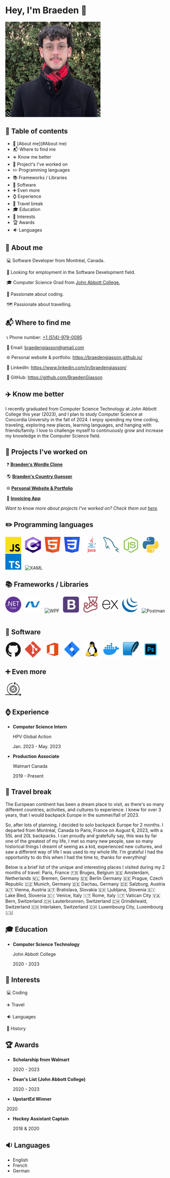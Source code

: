 # Hey, I'm Braeden :wave:

<img src="https://github.com/BraedenGiasson/braedengiasson.github.io/blob/main/src/assets/jpeg/profilePic.JPEG" alt="my profile pic" width="300" height="300" />

## :bookmark_tabs: Table of contents

- :maple_leaf: [About me](#About me)
- :mailbox_with_mail: Where to find me
- :airplane: Know me better
- :dart: Project's I've worked on
- :pencil2: Programming languages
- :books: Frameworks / Libraries
- :iphone: Software
- :heavy_plus_sign: Even more
- :watch: Experience
- :european_castle: Travel break
- :mortar_board: Education
- :thought_balloon: Interests
- :trophy: Awards
- :sound: Languages

## :maple_leaf: About me

​	:computer: Software Developer from Montréal, Canada.

​	:briefcase: Looking for employment in the Software Development field.

​	:mortar_board: Computer Science Grad from [John Abbott College.](https://johnabbott.qc.ca/career-programs/computer-science-technology/)

​	:open_file_folder: Passionate about coding.

​	:world_map: Passionate about travelling.

## :mailbox_with_mail: Where to find me

​	:telephone_receiver: Phone number: [+1 (514)-979-0095](tel:514-979-0095)	

​	:e-mail: Email: [braedengiasson@gmail.com](mailto:braedengiasson@gmail.com)

​	:globe_with_meridians: Personal website & portfolio: https://braedengiasson.github.io/

​	:link: LinkedIn: https://www.linkedin.com/in/braedengiasson/

​	:link: GitHub: https://github.com/BraedenGiasson

## :airplane: Know me better

I recently graduated from Computer Science Technology at John Abbott College this year (2023), and I plan to study Computer Science at Concordia University in the fall of 2024. I enjoy spending my time coding, traveling, exploring new places, learning languages, and hanging with friends/family. I love to challenge myself to continuously grow and increase my knowledge in the Computer Science field.

## :dart: Projects I've worked on

​	:question: **[Braeden's Wordle Clone](https://github.com/BraedenGiasson/CreativeWordleClone)**	

​	:earth_americas: **[Braeden's Country Guesser](https://github.com/BraedenGiasson/BraedensCountryGuesser.github.io)**

​	:globe_with_meridians: **[Personal Website & Portfolio](https://github.com/BraedenGiasson/braedengiasson.github.io)**

​	:page_facing_up: **[Invoicing App](https://github.com/BraedenGiasson/AppDev2/tree/main/Invoice%20App)**

*Want to know more about projects I've worked on? Check them out [here](https://braedengiasson.github.io/#projects).*

## :pencil2: Programming languages

<div>
        <img src="https://github.com/BraedenGiasson/braedengiasson.github.io/blob/main/src/assets/svg/skills/javascript.svg" alt="JavaScript" title="JavaScript" width="50px" height="50px">
        &nbsp;
        <img src="https://github.com/BraedenGiasson/braedengiasson.github.io/blob/main/src/assets/svg/skills/csharp.svg" alt="C# logo" title="C#" width="50px" height="50px">
        &nbsp;
        <img src="https://github.com/BraedenGiasson/braedengiasson.github.io/blob/main/src/assets/svg/skills/html.svg" alt="HTML" title="HTML" width="50px" height="50px">
        &nbsp;
        <img src="https://github.com/BraedenGiasson/braedengiasson.github.io/blob/main/src/assets/svg/skills/css.svg" alt="CSS" title="CSS" width="50px" height="50px">
        &nbsp;
        <img src="https://github.com/devicons/devicon/blob/master/icons/java/java-original-wordmark.svg" alt="Java" title="Java" width="50px" height="50px">
        &nbsp;
        <img src="https://github.com/BraedenGiasson/braedengiasson.github.io/blob/main/src/assets/svg/skills/mysql.svg" alt="MySQL" title="Java" width="50px" height="50px">
        &nbsp;
        <img src="https://github.com/BraedenGiasson/braedengiasson.github.io/blob/main/src/assets/svg/skills/nodejs.svg" alt="Node.js" title="Node.js" width="50px" height="50px">
        &nbsp;
        <img src="https://github.com/BraedenGiasson/braedengiasson.github.io/blob/main/src/assets/svg/skills/python.svg" alt="Python" title="Python" width="50px" height="50px">
        &nbsp;
        <img src="https://github.com/BraedenGiasson/braedengiasson.github.io/blob/main/src/assets/svg/skills/typescript.svg" alt="TypeScript" title="TypeScript" width="50px" height="50px">
        &nbsp;
        <img src="https://user-images.githubusercontent.com/16964652/66596008-f4e3ed80-eb50-11e9-9a8a-3e9a5adf4d7c.png" alt="XAML" title="XAML" width="50px" height="50px">
        &nbsp;
    </div>

## :books: Frameworks / Libraries

 <div>
        <img src="https://github.com/devicons/devicon/blob/master/icons/dotnetcore/dotnetcore-original.svg" alt=".NET Core" title=".NET Core" width="50px" height="50px">
        &nbsp;
        <img src="https://github.com/BraedenGiasson/braedengiasson.github.io/blob/main/src/assets/svg/skills/aspdotnet.svg" alt="ASP.NET" title="ASP.NET" width="50px" height="50px">
        &nbsp;
        <img src="https://braedengiasson.github.io/static/media/aspdotnet.6757f9bb7e4fc52725e7e22c51bed771.svg" alt="WPF" title="WPF" width="50px" height="50px">
        &nbsp;
        <img src="https://github.com/BraedenGiasson/braedengiasson.github.io/blob/main/src/assets/svg/skills/bootstrap.svg" alt="Bootstrap" title="Bootstrap" width="50px" height="50px">
        &nbsp;
        <img src="https://github.com/BraedenGiasson/braedengiasson.github.io/blob/main/src/assets/svg/skills/jest.svg" alt="Jest" title="Jest" width="50px" height="50px">
        &nbsp;
        <img src="https://github.com/BraedenGiasson/braedengiasson.github.io/blob/main/src/assets/svg/skills/expressjs.svg" alt="Express.js" title="Express.js" width="50px" height="50px">
        &nbsp;
        <img src="https://github.com/BraedenGiasson/braedengiasson.github.io/blob/main/src/assets/svg/skills/jquery.svg" alt="jQuery" title="jQuery" width="50px" height="50px">
        &nbsp;
        <img src="https://www.vectorlogo.zone/logos/getpostman/getpostman-icon.svg" alt="Postman" title="Postman" width="50px" height="50px">
        &nbsp;
    </div>

## :iphone: Software

<div>
        <img src="https://github.com/devicons/devicon/blob/master/icons/github/github-original.svg" alt="GitHub" title="GitHub" width="50px" height="50px">
        &nbsp;
        <img src="https://github.com/BraedenGiasson/braedengiasson.github.io/blob/main/src/assets/svg/skills/git.svg" alt="Git" title="Git" width="50px" height="50px">
        &nbsp;
        <img src="https://github.com/BraedenGiasson/braedengiasson.github.io/blob/main/src/assets/svg/skills/office365.svg" alt="Office365" title="Office365" width="50px" height="50px">
        &nbsp;
        <img src="https://github.com/BraedenGiasson/braedengiasson.github.io/blob/main/src/assets/svg/skills/jira.svg" alt="Jira" title="Jira" width="50px" height="50px">
        &nbsp;
        <img src="https://github.com/devicons/devicon/blob/master/icons/linux/linux-original.svg" alt="Linux" title="Linux" width="50px" height="50px">
        &nbsp;
        <img src="https://github.com/BraedenGiasson/braedengiasson.github.io/blob/main/src/assets/svg/skills/docker.svg" alt="Docker" title="Docker" width="50px" height="50px">
        &nbsp;
        <img src="https://github.com/BraedenGiasson/braedengiasson.github.io/blob/main/src/assets/svg/skills/sqlite.svg" alt="SQLite" title="SQLite" width="50px" height="50px">
        &nbsp;
        <img src="https://github.com/BraedenGiasson/braedengiasson.github.io/blob/main/src/assets/svg/skills/photoshop.svg" alt="Photoshop" title="Photoshop" width="50px" height="50px">
        &nbsp;
    </div>

## :heavy_plus_sign: Even more

<div>
        <img src="https://github.com/BraedenGiasson/braedengiasson.github.io/blob/main/src/assets/svg/skills/agile.svg" alt="Agile" title="Agile" width="50px" height="50px">
        &nbsp;
    </div>

## ⌚ Experience 

- **Computer Science Intern**

  HPV Global Action

  Jan. 2023 - May. 2023

- **Production Associate**

  Walmart Canada

  2019 - Present

## :european_castle: Travel break

The European continent has been a dream place to visit, as there's so many different countries, activities, and cultures to experience. I knew for over 3 years, that I would backpack Europe in the summer/fall of 2023. 

So, after lots of planning, I decided to solo backpack Europe for 2 months. I departed from Montréal, Canada to Paris, France on August 6, 2023, with a 55L and 20L backpacks. I can proudly and gratefully say, this was by far one of the greatest of my life, I met so many new people, saw so many historical things I dreamt of seeing as a kid, experienced new cultures, and saw a different way of life I was used to my whole life. I'm grateful I had the opportunity to do this when I had the time to, thanks for everything!

Below is a brief list of the unique and interesting places I visited during my 2 months of travel:
Paris, France :fr:
Bruges, Belgium :belgium:
Amsterdam, Netherlands :netherlands:
Bremen, Germany :de:
Berlin Germany :de:
Prague, Czech Republic :czech_republic:
Munich, Germany :de:
Dachau, Germany :de:
Salzburg, Austria :austria:
Vienna, Austria :austria:
Bratislava, Slovakia :slovakia:
Ljubljana, Slovenia :slovenia:
Lake Bled, Slovenia :slovenia:
Venice, Italy :it:
Rome, Italy :it:
Vatican City :vatican_city:
Bern, Switzerland :switzerland:
Lauterbrunnen, Switzerland :switzerland:
Grindelwald, Switzerland :switzerland:
Interlaken, Switzerland :switzerland:
Luxembourg City, Luxembourg :luxembourg:

## :mortar_board: Education

- **Computer Science Technology**

  John Abbott College

  2020 - 2023
  
 ## :thought_balloon: Interests

​	:computer: Coding

​	:airplane: Travel

​	:sound: Languages

​	:scroll: History

## :trophy: Awards

- **Scholarship from Walmart**

  2020 - 2023

- **Dean's List (John Abbott College)** 

  2020 - 2023

- **UpstartEd Winner** 

​		2020

- **Hockey Assistant Captain**

  2018 & 2020

## :sound: Languages

- English
- French
- German